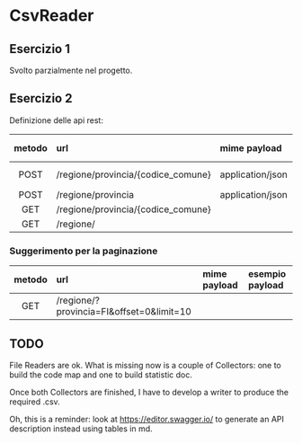 # CsvReader

## Esercizio 1
Svolto parzialmente nel progetto.

## Esercizio 2
Definizione delle api rest:

| metodo | url | mime payload | esempio payload |
|:------:|:----|:-------------|:----------------|
| POST | /regione/provincia/{codice_comune} | application/json | {data_nascita, sesso, comune} |
| POST | /regione/provincia | application/json | {codice_comune} |
| GET | /regione/provincia/{codice_comune} | | |
| GET | /regione/ | | |

### Suggerimento per la paginazione

| metodo | url | mime payload | esempio payload |
|:------:|:----|:-------------|:----------------|
| GET | /regione/?provincia=FI&offset=0&limit=10 | | |

## TODO
File Readers are ok. What is missing now is a couple of Collectors: one to build the code map and one to build statistic doc.

Once both Collectors are finished, I have to develop a writer to produce the required .csv.

Oh, this is a reminder: look at https://editor.swagger.io/ to generate an API description instead using tables in md.